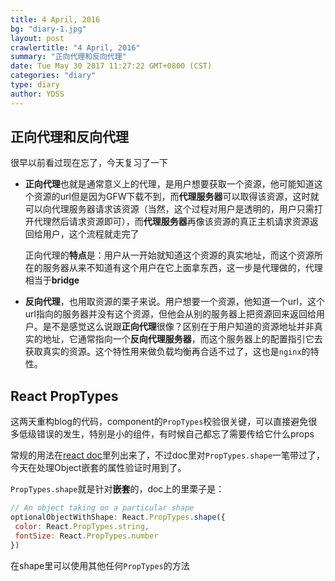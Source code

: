 ```yaml
---
title: 4 April, 2016
bg: "diary-1.jpg"
layout: post
crawlertitle: "4 April, 2016"
summary: "正向代理和反向代理"
date: Tue May 30 2017 11:27:22 GMT+0800 (CST)
categories: "diary"
type: diary
author: YDSS
---
```


## 正向代理和反向代理

很早以前看过现在忘了，今天复习了一下

- **正向代理**也就是通常意义上的代理，是用户想要获取一个资源，他可能知道这个资源的url但是因为GFW下载不到，而**代理服务器**可以取得该资源，这时就可以向代理服务器请求该资源（当然，这个过程对用户是透明的，用户只需打开代理然后请求资源即可），而**代理服务器**再像该资源的真正主机请求资源返回给用户，这个流程就走完了

	正向代理的**特点**是：用户从一开始就知道这个资源的真实地址，而这个资源所在的服务器从来不知道有这个用户在它上面拿东西，这一步是代理做的，代理相当于**bridge**

- **反向代理**，也用取资源的栗子来说。用户想要一个资源，他知道一个url，这个url指向的服务器并没有这个资源，但他会从别的服务器上把资源回来返回给用户。是不是感觉这么说跟**正向代理**很像？区别在于用户知道的资源地址并非真实的地址，它通常指向一个**反向代理服务器**，而这个服务器上的配置指引它去获取真实的资源。这个特性用来做负载均衡再合适不过了，这也是`nginx`的特性。

## React PropTypes

这两天重构blog的代码，component的`PropTypes`校验很关键，可以直接避免很多低级错误的发生，特别是小的组件，有时候自己都忘了需要传给它什么props

常规的用法在[react doc](http://facebook.github.io/react/docs/reusable-components.html)里列出来了，不过doc里对`PropTypes.shape`一笔带过了，今天在处理Object嵌套的属性验证时用到了。

`PropTypes.shape`就是针对**嵌套**的，doc上的里栗子是：

 ```js
// An object taking on a particular shape
optionalObjectWithShape: React.PropTypes.shape({
  color: React.PropTypes.string,
  fontSize: React.PropTypes.number
})
```

在shape里可以使用其他任何`PropTypes`的方法
